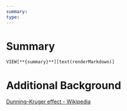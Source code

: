```yaml
---
summary:
type: 
---
```

# Summary
`VIEW[**{summary}**][text(renderMarkdown)]`
# Additional Background
[Dunning–Kruger effect - Wikipedia](https://en.wikipedia.org/wiki/Dunning%E2%80%93Kruger_effect)